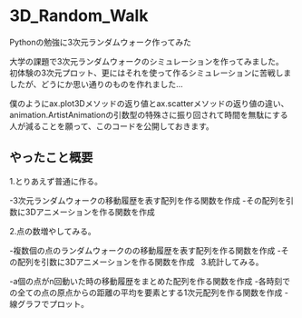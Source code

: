 # 3D_Random_Walk
Pythonの勉強に3次元ランダムウォーク作ってみた <p>

大学の課題で3次元ランダムウォークのシミュレーションを作ってみました。<br>
初体験の3次元プロット、更にはそれを使って作るシミュレーションに苦戦しましたが、どうにか思い通りのものを作れました…<p>

僕のようにax.plot3Dメソッドの返り値とax.scatterメソッドの返り値の違い、animation.ArtistAnimationの引数型の特殊さに振り回されて時間を無駄にする人が減ることを願って、このコードを公開しておきます。<p>

## やったこと概要
1.とりあえず普通に作る。

-3次元ランダムウォークの移動履歴を表す配列を作る関数を作成
-その配列を引数に3Dアニメーションを作る関数を作成
  
2.点の数増やしてみる。

-複数個の点のランダムウォークのの移動履歴を表す配列を作る関数を作成
-その配列を引数に3Dアニメーションを作る関数を作成
  
3.統計してみる。

-a個の点がn回動いた時の移動履歴をまとめた配列を作る関数を作成
-各時刻での全ての点の原点からの距離の平均を要素とする1次元配列を作る関数を作成
-線グラフでプロット。
